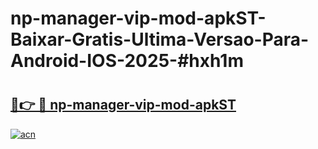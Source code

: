# np-manager-vip-mod-apkST-Baixar-Gratis-Ultima-Versao-Para-Android-IOS-2025-#hxh1m

# <h2><a href="https://ainizakaria.my?title=np-manager-vip-mod-apkST&ref=25M">🔗👉 🔴 np-manager-vip-mod-apkST</a></h2>

[![acn](https://github.com/user-attachments/assets/0f9c940e-d8b0-45ae-aac7-cd30a18b3e1c)](https://ainizakaria.my?title=np-manager-vip-mod-apkST&ref=25M)


